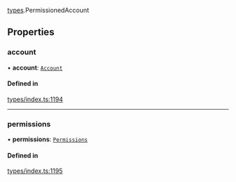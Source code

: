 [types](../../Modules/Types/Types.md).PermissionedAccount

## Properties

### account

• **account**: [`Account`](../../Classes/API/Entities/Account/Account.md)

#### Defined in

[types/index.ts:1194](https://github.com/PolymeshAssociation/polymesh-sdk/blob/15be87e8/src/types/index.ts#L1194)

___

### permissions

• **permissions**: [`Permissions`](Permissions.md)

#### Defined in

[types/index.ts:1195](https://github.com/PolymeshAssociation/polymesh-sdk/blob/15be87e8/src/types/index.ts#L1195)
